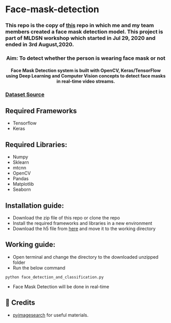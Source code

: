 # Face-mask-detection

### This repo is the copy of <a href = "https://github.com/mountechsolutions/face-mask-detection">this</a> repo in which me and my team members created a face mask detection model. This project is part of MLDSN workshop which started in Jul 29, 2020 and ended in 3rd August,2020.

<div align= "center">
  <h3> Aim: To detect whether the person is wearing face mask or not </h3>
</div>

<div align= "center">
  <h4>Face Mask Detection system is built with OpenCV, Keras/TensorFlow using Deep Learning and Computer Vision concepts to detect face masks in real-time video streams.</h4>
</div>

###  <a href = "https://www.kaggle.com/wobotintelligence/face-mask-detection-dataset">Dataset Source</a>

## Required Frameworks
- Tensorflow
- Keras

## Required Libraries:
- Numpy
- Sklearn
- mtcnn
- OpenCV
- Pandas
- Matplotlib
- Seaborn

## Installation guide:
- Download the zip file of this repo or clone the repo
- Install the required frameworks and libraries in a new environment 
- Download the h5 file from <a href="https://drive.google.com/file/d/1-xYqzzyI2jukKlarfmns0VuQVJBs3stj/view?usp=sharing">here</a> and move it to the working directory

## Working guide:
 - Open terminal and change the directory to the downloaded unzipped folder
 - Run the below command 
 ```
 python face_detection_and_classification.py
 ```
 - Face Mask Detection will be done in real-time
 
 ## :clap: Credits
 - <a href="https://www.pyimagesearch.com/2020/05/04/covid-19-face-mask-detector-with-opencv-keras-tensorflow-and-deep-learning/">pyimagesearch</a> for useful materials.
